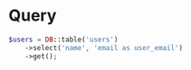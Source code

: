 # Query

```php
$users = DB::table('users')
    ->select('name', 'email as user_email')
    ->get();
```
